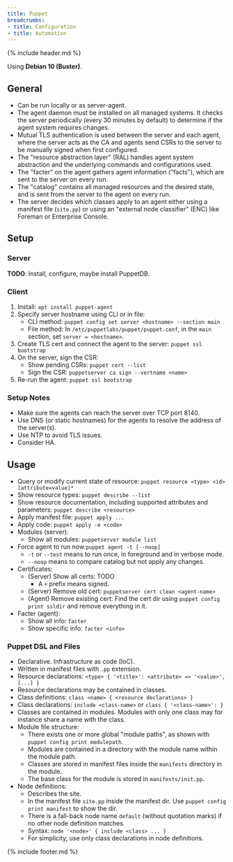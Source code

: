 ```yaml
---
title: Puppet
breadcrumbs:
- title: Configuration
- title: Automation
---
```

{% include header.md %}

Using **Debian 10 (Buster)**.

## General

- Can be run locally or as server-agent.
- The agent daemon must be installed on all managed systems. It checks the server periodically (every 30 minutes by default) to determine if the agent system requires changes.
- Mutual TLS authentication is used between the server and each agent, where the server acts as the CA and agents send CSRs to the server to be manually signed when first configured.
- The "resource abstraction layer" (RAL) handles agent system abstraction and the underlying commands and configurations used.
- The "facter" on the agent gathers agent information ("facts"), which are sent to the server on every run.
- The "catalog" contains all managed resources and the desired state, and is sent from the server to the agent on every run.
- The server decides which classes apply to an agent either using a manifest file (`site.pp`) or using an "external node classifier" (ENC) like Foreman or Enterprise Console.

## Setup

### Server

**TODO**: Install, configure, maybe install PuppetDB.

### Client

1. Install: `apt install puppet-agent`
1. Specify server hostname using CLI or in file:
    - CLI method: `puppet config set server <hostname> --section main`
    - File method: In `/etc/puppetlabs/puppet/puppet.conf`, in the `main` section, set `server = <hostname>`.
1. Create TLS cert and connect the agent to the server: `puppet ssl bootstrap`
1. On the server, sign the CSR:
    - Show pending CSRs: `puppet cert --list`
    - Sign the CSR: `puppetserver ca sign --vertname <name>`
1. Re-run the agent: `puppet ssl bootstrap`

### Setup Notes

- Make sure the agents can reach the server over TCP port 8140.
- Use DNS (or static hostnames) for the agents to resolve the address of the server(s).
- Use NTP to avoid TLS issues.
- Consider HA.

## Usage

- Query or modify current state of resource: `puppet resource <type> <id> [attribute=value]*`
- Show resource types: `puppet describe --list`
- Show resource documentation, including supported attributes and parameters: `puppet describe <resource>`
- Apply manifest file: `puppet apply ...`
- Apply code: `puppet apply -e <code>`
- Modules (server):
    - Show all modules: `puppetserver module list`
- Force agent to run now:`puppet agent -t [--noop]`
    - `-t` or `--test` means to run once, in foreground and in verbose mode.
    - `--noop` means to compare catalog but not apply any changes.
- Certificates:
    - (Server) Show all certs: TODO
        - A `+` prefix means signed.
    - (Server) Remove old cert: `puppetserver cert clean <agent-name>`
    - (Agent) Remove existing cert: Find the cert dir using `puppet config print ssldir` and remove everything in it.
- Facter (agent):
    - Show all info: `facter`
    - Show specific info: `facter <info>`

### Puppet DSL and Files

- Declarative. Infrastructure as code (IoC).
- Written in manifest files with `.pp` extension.
- Resource declarations: `<type> { '<title>': <attribute> => '<value>', [...] }`
- Resource declarations may be contained in classes.
- Class definitions: `class <name> { <resource declarations> }`
- Class declarations: `include <class-name>` or `class { '<class-name>': }`
- Classes are contained in modules. Modules with only one class may for instance share a name with the class.
- Module file structure:
    - There exists one or more global "module paths", as shown with `puppet config print modulepath`.
    - Modules are contained in a directory with the module name within the module path.
    - Classes are stored in manifest files inside the `manifests` directory in the module.
    - The base class for the module is stored in `manifests/init.pp`.
- Node definitions:
    - Describes the site.
    - In the manifest file `site.pp` inside the manifest dir. Use `puppet config print manifest` to show the dir.
    - There is a fall-back node name `default` (without quotation marks) if no other node definition matches.
    - Syntax: `node '<node>' { include <class> ... }`
    - For simplicity, use only class declarations in node definitions.

{% include footer.md %}
